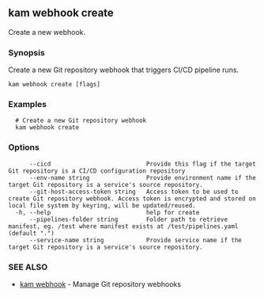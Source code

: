 ## kam webhook create

Create a new webhook.

### Synopsis

Create a new Git repository webhook that triggers CI/CD pipeline runs.

```
kam webhook create [flags]
```

### Examples

```
  # Create a new Git repository webhook
  kam webhook create
```

### Options

```
      --cicd                           Provide this flag if the target Git repository is a CI/CD configuration repository
      --env-name string                Provide environment name if the target Git repository is a service's source repository.
      --git-host-access-token string   Access token to be used to create Git repository webhook. Access token is encrypted and stored on local file system by keyring, will be updated/reused.
  -h, --help                           help for create
      --pipelines-folder string        Folder path to retrieve manifest, eg. /test where manifest exists at /test/pipelines.yaml (default ".")
      --service-name string            Provide service name if the target Git repository is a service's source repository.
```

### SEE ALSO

* [kam webhook](kam_webhook.md)	 - Manage Git repository webhooks

